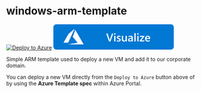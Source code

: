# windows-arm-template
[![Deploy to Azure](https://aka.ms/deploytoazurebutton)](https://portal.azure.com/#create/Microsoft.Template/uri/https%3A%2F%2Fraw.githubusercontent.com%2Fagri-marche%2Fwindows-arm-template%2Fmain%2Fazuredeploy.json)
[![Visualize](https://raw.githubusercontent.com/Azure/azure-quickstart-templates/master/1-CONTRIBUTION-GUIDE/images/visualizebutton.svg?sanitize=true)](http://armviz.io/#/?load=https%3A%2F%2Fraw.githubusercontent.com%2Fagri-marche%2Fwindows-arm-template%2Fmain%2Fazuredeploy.json)

Simple ARM template used to deploy a new VM and add it to our corporate domain.

You can deploy a new VM directly from the `Deploy to Azure` button above of by using the **Azure Template spec** within Azure Portal.
